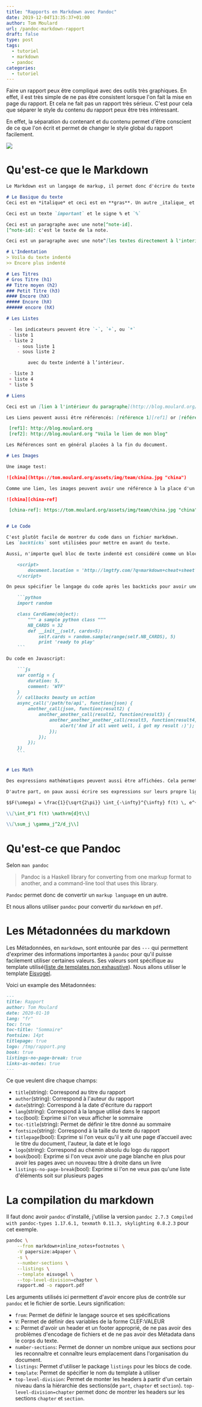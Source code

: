 ```yaml
---
title: "Rapports en Markdown avec Pandoc"
date: 2019-12-04T13:35:37+01:00
author: Tom Moulard
url: /pandoc-markdown-rapport
draft: false
type: post
tags:
  - tutoriel
  - markdown
  - pandoc
categories:
  - tutoriel
---
```


Faire un rapport peux être compliqué avec des outils très graphiques. En effet, il est très simple de ne pas être consistent lorsque l'on fait la mise en page du rapport. Et cela ne fait pas un rapport très sérieux. C'est pour cela que séparer le style du contenu du rapport peux être très intéressant.

En effet, la séparation du contenant et du contenu permet d'être conscient de ce que l'on écrit et permet de changer le style global du rapport facilement.

![](/img/2019/hugo-creation.png)

# Qu'est-ce que le Markdown

```markdown
Le Markdown est un langage de markup, il permet donc d'écrire du texte que l'on peux formater. Il faut écrire le texte qu'il contiens avec des marqueurs pour indiquer ce que le texte est sensé vouloir exprimer: un Titre, un texte gras ou une liste.

# Le Basique du texte
Ceci est en *italique* et ceci est en **gras**. Un autre _italique_ et un autre __gras__.

Ceci est un texte `important` et le signe % et `%`

Ceci est un paragraphe avec une note[^note-id].
[^note-id]: c'est le texte de la note.

Ceci est un paragraphe avec une note^[les textes directement à l'interieur de la note sont plus symple à lire et à écrire] qui est directement à l'interieure du paragraphe.

# L'Indentation
> Voila du texte indenté
>> Encore plus indenté

# Les Titres
# Gros Titre (h1)
## Titre moyen (h2)
### Petit Titre (h3)
#### Encore (hX)
##### Encore (hX)
###### encore (hX)

# Les Listes

 - les indicateurs peuvent être `-`, `+`, ou `*`
 - liste 1
 - liste 2
    - sous liste 1
    - sous liste 2

        avec du texte indenté à l’intérieur.

 - liste 3
 + liste 4
 * liste 5

# Liens

Ceci est un [lien à l'intérieur du paragraphe](http://blog.moulard.org/) et [un autre avec un titre](http://blog.moulard.org/ "Voila le lien de mon blog").

Les Liens peuvent aussi être référencés: [référence 1][ref1] or [référence 2 avec un titre][ref2].

 [ref1]: http://blog.moulard.org
 [ref2]: http://blog.moulard.org "Voila le lien de mon blog"

Les Références sont en général placées à la fin du document.

# Les Images

Une image test:

![china](https://tom.moulard.org/assets/img/team/china.jpg "china")

Comme une lien, les images peuvent avoir une référence à la place d'un lien:

![china][china-ref]

 [china-ref]: https://tom.moulard.org/assets/img/team/china.jpg "china"


# Le Code

C'est plutôt facile de montrer du code dans un fichier markdown.
Les `backticks` sont utilisées pour mettre en avant du texte.

Aussi, n'importe quel bloc de texte indenté est considéré comme un bloc de code.

    <script>
        document.location = 'http://lmgtfy.com/?q=markdown+cheat+sheet';
    </script>

On peux spécifier le langage du code après les backticks pour avoir une coloration qui soit en rapport:

    ```python
    import random

    class CardGame(object):
        """ a sample python class """
        NB_CARDS = 32
        def __init__(self, cards=5):
            self.cards = random.sample(range(self.NB_CARDS), 5)
            print 'ready to play'
    ```

Du code en Javascript:

    ```js
    var config = {
        duration: 5,
        comment: 'WTF'
    }
    // callbacks beauty un action
    async_call('/path/to/api', function(json) {
        another_call(json, function(result2) {
            another_another_call(result2, function(result3) {
                another_another_another_call(result3, function(result4) {
                    alert('And if all went well, i got my result :)');
                });
            });
        });
    })
    ```


# Les Math

Des expressions mathématiques peuvent aussi être affichées. Cela permet d'avoir des expression directement dans le texte \\(\frac{\pi}{2}\\) $\pi$.

D'autre part, on paux aussi écrire ses expressions sur leurs propre lignes:

$$F(\omega) = \frac{1}{\sqrt{2\pi}} \int_{-\infty}^{\infty} f(t) \, e^{ - i \omega t}dt$$

\\[\int_0^1 f(t) \mathrm{d}t\\]

\\[\sum_j \gamma_j^2/d_j\\]

```

# Qu'est-ce que Pandoc
Selon `man pandoc`

>  Pandoc  is  a  Haskell  library for converting from one markup format to another, and a command-line tool that uses this library.

`Pandoc` permet donc de convertir un `markup language` en un autre.

Et nous allons utiliser `pandoc` pour convertir du `markdown` en `pdf`.

# Les Métadonnées du markdown
Les Métadonnées, en `markdown`, sont entourée par des `---` qui permettent d'exprimer des informations importantes à `pandoc` pour qu'il puisse facilement utiliser certaines valeurs. Ses valeurs sont spécifique au template utilisé([liste de templates non exhaustive](https://github.com/jgm/pandoc/wiki/User-contributed-templates)). Nous allons utiliser le template [Eisvogel](https://github.com/Wandmalfarbe/pandoc-latex-template).

Voici un example des Métadonnées:
```markdown
---
title: Rapport
author: Tom Moulard
date: 2020-01-10
lang: "fr"
toc: true
toc-title: "Sommaire"
fontsize: 14pt
titlepage: true
logo: /tmp/rapport.png
book: true
listings-no-page-break: true
links-as-notes: true
---
```

Ce que veulent dire chaque champs:

 - `title`(string): Correspond au titre du rapport
 - `author`(string): Correspond à l'auteur du rapport
 - `date`(string): Correspond à la date d'écriture du rapport
 - `lang`(string): Correspond à la langue utilisé dans le rapport
 - `toc`(bool): Exprime si l'on veux afficher le sommaire
 - `toc-title`(string): Permet de définir le titre donné au sommaire
 - `fontsize`(string): Correspond à la taille du texte du rapport
 - `titlepage`(bool): Exprime si l'on veux qu'il y ait une page d’accueil avec le titre du document, l'auteur, la date et le logo
 - `logo`(string): Correspond au chemin absolu du logo du rapport
 - `book`(bool): Exprime si l'on veux avoir une page blanche en plus pour avoir les pages avec un nouveau titre à droite dans un livre
 - `listings-no-page-break`(bool): Exprime si l'on ne veux pas qu'une liste d'éléments soit sur plusieurs pages


# La compilation du markdown
Il faut donc avoir `pandoc` d'installé, j'utilise la version `pandoc 2.7.3 Compiled with pandoc-types 1.17.6.1, texmath 0.11.3, skylighting 0.8.2.3` pour cet exemple.

```bash
pandoc \
    --from markdown+inline_notes+footnotes \
    -V papersize:a4paper \
    -s \
    --number-sections \
    --listings \
    --template eisvogel \
    --top-level-division=chapter \
    rapport.md -o rapport.pdf
```

Les arguments utilisés ici permettent d'avoir encore plus de contrôle sur `pandoc` et le fichier de sortie.
Leurs signification:

 - `from`: Permet de définir le langage source et ses spécifications
 - `V`: Permet de définir des variables de la forme CLEF:VALEUR
 - `s`: Permet d'avoir un header et un footer approprié, de ne pas avoir des problèmes d'encodage de fichiers et de ne pas avoir des Métadata dans le corps du texte.
 - `number-sections`: Permet de donner un nombre unique aux sections pour les reconnaître et connaître leurs emplacement dans l'organisation du document.
 - `listings`: Permet d'utiliser le package `listings` pour les blocs de code.
 - `template`: Permet de spécifier le nom du template à utiliser
 - `top-level-division`: Permet de monter les headers à partir d'un certain niveau dans la hiérarchie des sections(de `part`, `chapter` et `section`). `top-level-division=chapter` permet donc de montrer les headers sur les sections `chapter` et `section`.

